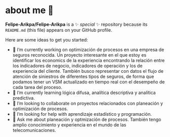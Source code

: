 # about me 👋


**Felipe-Arikpa/Felipe-Arikpa** is a ✨ _special_ ✨ repository because its `README.md` (this file) appears on your GitHub profile.

Here are some ideas to get you started:

- 🔭 I’m currently working on optimización de procesos en una empresa de seguros reconocida. Un proyecto interesante en el que estoy es identificar los economics de la experiencia encontrando la relación entre los indicadores de negocio, indicadores de operación y los de experiencia del cliente. También busco representar con datos el flujo de atención de siniestros de diferentes tipos de seguros, de forma que podamos tener un VSM actualizado en tiempo real con el desempeño de cada tarea del proceso.
- 🌱 I’m currently learning lógica difusa, analítica descriptiva y analítica predictiva.
- 👯 I’m looking to collaborate on proyectos relacionados con planeación y optimización de procesos.
- 🤔 I’m looking for help with aprendizaje estadístico y programación.
- 💬 Ask me about planeación y optmización de procesos. También tengo amplio conocimiento y experiencia en el mundo de las telecomunicaciones.

